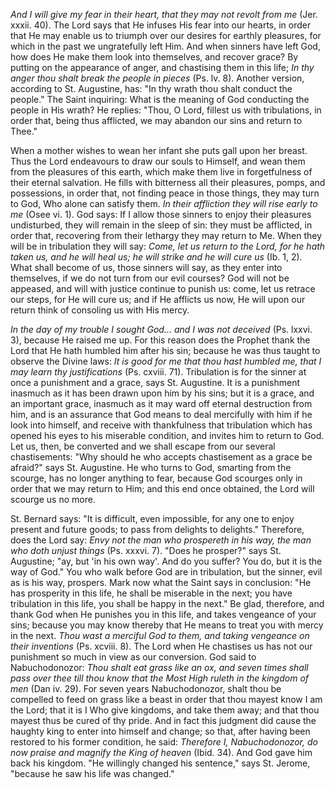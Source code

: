 
*And I will give my fear in their heart, that they may not revolt from me* (Jer. xxxii. 40). The Lord says that He infuses His fear into our hearts, in order that He may enable us to triumph over our desires for earthly pleasures, for which in the past we ungratefully left Him. And when sinners have left God, how does He make them look into themselves, and recover grace? By putting on the appearance of anger, and chastising them in this life; *In thy anger thou shalt break the people in pieces* (Ps. lv. 8). Another version, according to St. Augustine, has: \"In thy wrath thou shalt conduct the people.\" The Saint inquiring: What is the meaning of God conducting the people in His wrath? He replies: \"Thou, O Lord, fillest us with tribulations, in order that, being thus afflicted, we may abandon our sins and return to Thee.\"

When a mother wishes to wean her infant she puts gall upon her breast. Thus the Lord endeavours to draw our souls to Himself, and wean them from the pleasures of this earth, which make them live in forgetfulness of their eternal salvation. He fills with bitterness all their pleasures, pomps, and possessions, in order that, not finding peace in those things, they may turn to God, Who alone can satisfy them. *In their affliction they will rise early to me* (Osee vi. 1). God says: If I allow those sinners to enjoy their pleasures undisturbed, they will remain in the sleep of sin: they must be afflicted, in order that, recovering from their lethargy they may return to Me. When they will be in tribulation they will say: *Come, let us return to the Lord, for he hath taken us, and he will heal us; he will strike and he will cure us* (Ib. 1, 2). What shall become of us, those sinners will say, as they enter into themselves, if we do not turn from our evil courses? God will not be appeased, and will with justice continue to punish us: come, let us retrace our steps, for He will cure us; and if He afflicts us now, He will upon our return think of consoling us with His mercy.

*In the day of my trouble I sought God... and I was not deceived* (Ps. lxxvi. 3), because He raised me up. For this reason does the Prophet thank the Lord that He hath humbled him after his sin; because he was thus taught to observe the Divine laws: *It is good for me that thou hast humbled me, that I may learn thy justifications* (Ps. cxviii. 71). Tribulation is for the sinner at once a punishment and a grace, says St. Augustine. It is a punishment inasmuch as it has been drawn upon him by his sins; but it is a grace, and an important grace, inasmuch as it may ward off eternal destruction from him, and is an assurance that God means to deal mercifully with him if he look into himself, and receive with thankfulness that tribulation which has opened his eyes to his miserable condition, and invites him to return to God. Let us, then, be converted and we shall escape from our several chastisements: \"Why should he who accepts chastisement as a grace be afraid?\" says St. Augustine. He who turns to God, smarting from the scourge, has no longer anything to fear, because God scourges only in order that we may return to Him; and this end once obtained, the Lord will scourge us no more.

St. Bernard says: \"It is difficult, even impossible, for any one to enjoy present and future goods; to pass from delights to delights.\" Therefore, does the Lord say: *Envy not the man who prospereth in his way, the man who doth unjust things* (Ps. xxxvi. 7). \"Does he prosper?\" says St. Augustine; \"ay, but \'in his own way\'. And do you suffer? You do, but it is the way of God.\" You who walk before God are in tribulation, but the sinner, evil as is his way, prospers. Mark now what the Saint says in conclusion: \"He has prosperity in this life, he shall be miserable in the next; you have tribulation in this life, you shall be happy in the next.\" Be glad, therefore, and thank God when He punishes you in this life, and takes vengeance of your sins; because you may know thereby that He means to treat you with mercy in the next. *Thou wast a merciful God to them, and taking vengeance on their inventions* (Ps. xcviii. 8). The Lord when He chastises us has not our punishment so much in view as our conversion. God said to Nabuchodonozor: *Thou shalt eat grass like an ox, and seven times shall pass over thee till thou know that the Most High ruleth in the kingdom of men* (Dan iv. 29). For seven years Nabuchodonozor, shalt thou be compelled to feed on grass like a beast in order that thou mayest know I am the Lord; that it is I Who give kingdoms, and take them away; and that thou mayest thus be cured of thy pride. And in fact this judgment did cause the haughty king to enter into himself and change; so that, after having been restored to his former condition, he said: *Therefore I, Nabuchodonozor, do now praise and magnify the King of heaven* (Ibid. 34). And God gave him back his kingdom. \"He willingly changed his sentence,\" says St. Jerome, \"because he saw his life was changed.\"

